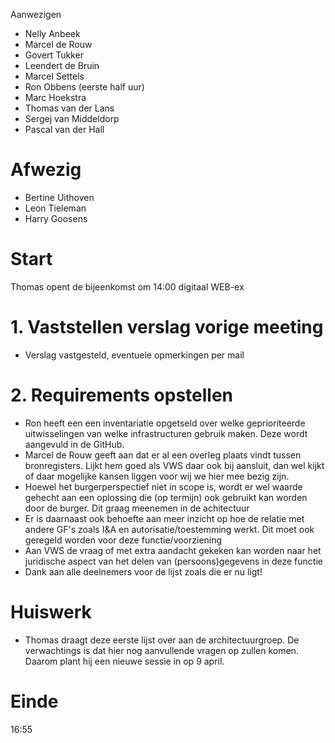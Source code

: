 Aanwezigen

- Nelly Anbeek
- Marcel de Rouw
- Govert Tukker
- Leendert de Bruin
- Marcel Settels
- Ron Obbens (eerste half uur)
- Marc Hoekstra
- Thomas van der Lans
- Sergej van Middeldorp
- Pascal van der Hall

# Afwezig

- Bertine Uithoven
- Leon Tieleman
- Harry Goosens

# Start

Thomas opent de bijeenkomst om 14:00 digitaal WEB-ex

# 1. Vaststellen verslag vorige meeting

- Verslag vastgesteld, eventuele opmerkingen per mail

# 2. Requirements opstellen

- Ron heeft een een inventariatie opgetseld over welke geprioriteerde uitwisselingen van welke infrastructuren gebruik maken. Deze wordt aangevuld in de GitHub.
- Marcel de Rouw geeft aan dat er al een overleg plaats vindt tussen bronregisters. Lijkt hem goed als VWS daar ook bij aansluit, dan wel kijkt of daar mogelijke kansen liggen voor wij we hier mee bezig zijn.
- Hoewel het burgerperspectief niet in scope is, wordt er wel waarde gehecht aan een oplossing die (op termijn) ook gebruikt kan worden door de burger. Dit graag meenemen in de achitectuur
- Er is daarnaast ook behoefte aan meer inzicht op hoe de relatie met andere GF's zoals I&A en autorisatie/toestemming werkt. Dit moet ook geregeld worden voor deze functie/voorziening
- Aan VWS de vraag of met extra aandacht gekeken kan worden naar het juridische aspect van het delen van (persoons)gegevens in deze functie
- Dank aan alle deelnemers voor de lijst zoals die er nu ligt!

# Huiswerk

- Thomas draagt deze eerste lijst over aan de architectuurgroep. De verwachtings is dat hier nog aanvullende vragen op zullen komen. Daarom plant hij een nieuwe sessie in op 9 april.

# Einde

16:55
